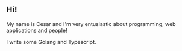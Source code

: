 ## Hi!

My name is Cesar and I'm very entusiastic about programming, web applications and people!

I write some Golang and Typescript.
